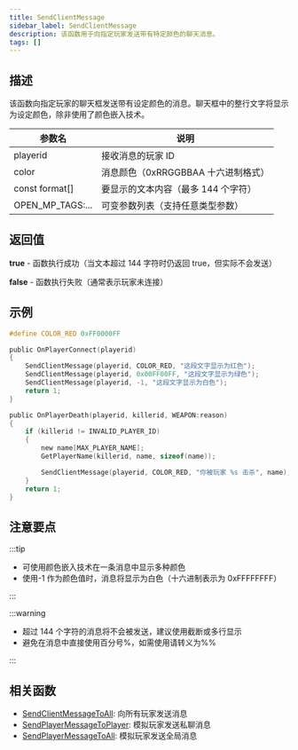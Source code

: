 ```yaml
---
title: SendClientMessage
sidebar_label: SendClientMessage
description: 该函数用于向指定玩家发送带有特定颜色的聊天消息。
tags: []
---
```


## 描述

该函数向指定玩家的聊天框发送带有设定颜色的消息。聊天框中的整行文字将显示为设定颜色，除非使用了颜色嵌入技术。

| 参数名           | 说明                                |
| ---------------- | ----------------------------------- |
| playerid         | 接收消息的玩家 ID                   |
| color            | 消息颜色（0xRRGGBBAA 十六进制格式） |
| const format[]   | 要显示的文本内容（最多 144 个字符） |
| OPEN_MP_TAGS:... | 可变参数列表（支持任意类型参数）    |

## 返回值

**true** - 函数执行成功（当文本超过 144 字符时仍返回 true，但实际不会发送）

**false** - 函数执行失败（通常表示玩家未连接）

## 示例

```c
#define COLOR_RED 0xFF0000FF

public OnPlayerConnect(playerid)
{
    SendClientMessage(playerid, COLOR_RED, "这段文字显示为红色");
    SendClientMessage(playerid, 0x00FF00FF, "这段文字显示为绿色");
    SendClientMessage(playerid, -1, "这段文字显示为白色");
    return 1;
}

public OnPlayerDeath(playerid, killerid, WEAPON:reason)
{
    if (killerid != INVALID_PLAYER_ID)
    {
        new name[MAX_PLAYER_NAME];
        GetPlayerName(killerid, name, sizeof(name));

        SendClientMessage(playerid, COLOR_RED, "你被玩家 %s 击杀", name);
    }
    return 1;
}
```

## 注意要点

:::tip

- 可使用颜色嵌入技术在一条消息中显示多种颜色
- 使用-1 作为颜色值时，消息将显示为白色（十六进制表示为 0xFFFFFFFF）

:::

:::warning

- 超过 144 个字符的消息将不会被发送，建议使用截断或多行显示
- 避免在消息中直接使用百分号%，如需使用请转义为%%

:::

## 相关函数

- [SendClientMessageToAll](SendClientMessageToAll): 向所有玩家发送消息
- [SendPlayerMessageToPlayer](SendPlayerMessageToPlayer): 模拟玩家发送私聊消息
- [SendPlayerMessageToAll](SendPlayerMessageToAll): 模拟玩家发送全局消息
